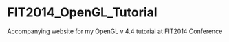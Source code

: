 FIT2014_OpenGL_Tutorial
=======================

Accompanying website for my OpenGL v 4.4 tutorial at FIT2014 Conference
